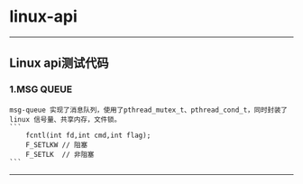 # linux-api
---
Linux api测试代码
---
### 1.MSG QUEUE
    msg-queue 实现了消息队列，使用了pthread_mutex_t、pthread_cond_t，同时封装了 linux 信号量、共享内存，文件锁。
    ```
        fcntl(int fd,int cmd,int flag);
        F_SETLKW // 阻塞
        F_SETLK  // 非阻塞
    ```
---
